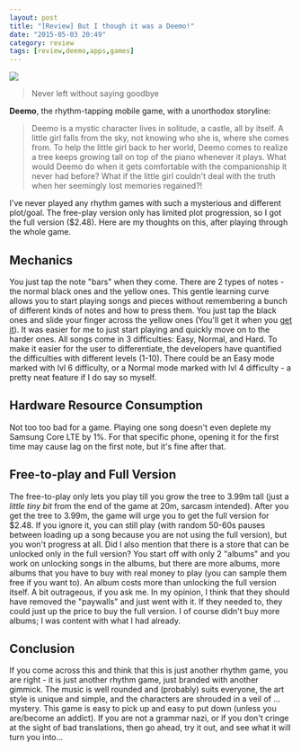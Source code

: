 ```yaml
---
layout: post
title: "[Review] But I though it was a Deemo!"
date: "2015-05-03 20:49"
category: review
tags: [review,deemo,apps,games]
---
```


![](http://www.rayark.com/g/deemo/res/img/index_pic.png)

> Never left without saying goodbye

__Deemo__, the rhythm-tapping mobile game, with a unorthodox storyline:

> Deemo is a mystic character lives in solitude, a castle, all by itself. A little girl falls from the sky, not knowing who she
> is, where she comes from. To help the little girl back to her world, Deemo comes to realize a tree keeps growing tall on top of
> the piano whenever it plays. What would Deemo do when it gets comfortable with the companionship it never had before? What if
> the little girl couldn't deal with the truth when her seemingly lost memories regained?!

I've never played any rhythm games with such a mysterious and different plot/goal. The free-play version only has limited plot
progression, so I got the full version ($2.48). Here are my thoughts on this, after playing through the whole game.


Mechanics
---------

You just tap the note "bars" when they come. There are 2 types of notes - the normal black ones and the yellow ones. This gentle
learning curve allows you to start playing songs and pieces without remembering a bunch of different kinds of notes and how to
press them. You just tap the black ones and slide your finger across the yellow ones (You'll get it when you [get
it](http://www.rayark.com/g/deemo/)). It was easier for me to just start playing and quickly move on to the harder ones. All songs
come in 3 difficulties: Easy, Normal, and Hard. To make it easier for the user to differentiate, the developers have quantified
the difficulties with different levels (1-10). There could be an Easy mode marked with lvl 6 difficulty, or a Normal mode marked
with lvl 4 difficulty - a pretty neat feature if I do say so myself.


Hardware Resource Consumption
-----------------------------

Not too too bad for a game. Playing one song doesn't even deplete my Samsung Core LTE by 1%. For that specific phone, opening it
for the first time may cause lag on the first note, but it's fine after that.


Free-to-play and Full Version
-----------------------------

The free-to-play only lets you play till you grow the tree to 3.99m tall (just a _little tiny bit_ from the end of the game at
20m, sarcasm intended). After you get the tree to 3.99m, the game will urge you to get the full version for $2.48. If you ignore
it, you can still play (with random 50-60s pauses between loading up a song because you are not using the full version), but you
won't progress at all. Did I also mention that there is a store that can be unlocked only in the full version? You start off with
only 2 "albums" and you work on unlocking songs in the albums, but there are more albums, more albums that you have to buy with
real money to play (you can sample them free if you want to). An album costs more than unlocking the full version itself. A bit
outrageous, if you ask me. In my opinion, I think that they should have removed the "paywalls" and just went with it. If they
needed to, they could just up the price to buy the full version. I of course didn't buy more albums; I was content with what I had
already.


Conclusion
----------

If you come across this and think that this is just another rhythm game, you are right - it is just another rhythm game, just
branded with another gimmick. The music is well rounded and (probably) suits everyone, the art style is unique and simple, and the
characters are shrouded in a veil of ... mystery. This game is easy to pick up and easy to put down (unless you are/become an
addict). If you are not a grammar nazi, or if you don't cringe at the sight of bad translations, then go ahead, try it out, and
see what it will turn you into...

